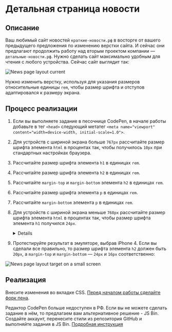 # Детальная страница новости

## Описание

Ваш любимый сайт новостей `краткие-новости.рф` в восторге от вашего предыдущего предложения по изменению верстки сайта. И сейчас они предлагают продолжить работу над вторым проектом компании — `детальные-новости.рф`. Нужно сделать сайт максимально удобным для чтения с любого устройства. Сейчас сайт выглядит так:
 
![News page layout current](../../sources/adaptive-typography-news-current.jpg)

Нужно изменить верстку, используя для указания размеров относительные единицы `rem`, чтобы размер шрифта и отступов адаптировался к размеру экрана.

## Процесс реализации

1. Если вы выполняете задание в песочнице CodePen, в начале работы добавьте в тег `<head>` следующий метатег `<meta name="viewport" content="width=device-width, initial-scale=1.0">`. 

2. Для устройств с шириной экрана больше `767px` рассчитайте размер шрифта элемента `html` в процентах так, чтобы получилось `10px` при стандартных настройках браузера.

3. Рассчитайте размер шрифта элемента `h1` в единицах `rem`.

4. Рассчитайте размер шрифта элемента `h2` в единицах `rem`.

5. Рассчитайте `margin-top` и `margin-bottom` элемента `h2` в единицах `rem`.

6. Рассчитайте размер шрифта элемента `p` в единицах `rem`.

7. Рассчитайте `margin-bottom` элемента `p` в единицах `rem`.

8. Для устройств с шириной экрана меньше `768px` рассчитайте размер шрифта элемента `html` в процентах так, чтобы размер шрифта элемента `h1` получился `24px`. <details>Сначала следует посчитать необходимый размер шрифта элемента `html` в пикселях, используя полученное в третьем пункте значение в единицах `rem`. Далее, зная размер шрифта в `px`, можно рассчитать размер шрифта элемента `html` в процентах при стандартных настройках браузера.</details>

9. Протестируйте результат в эмуляторе, выбрав iPhone 4. Если вы сделали все правильно, то размер шрифта элемента `h2` должен быть `20px`, а `margin-top` и `margin-bottom` — `24px` и `16px` соответственно: 

![News page layout target on a small screen](../../sources/adaptive-typography-news-step0.jpg)

## Реализация

Внесите изменения во вкладке CSS. [Перед началом работы сделайте форк пена](https://codepen.io/Netology/pen/vWdxzy).

Редактор CodePen больше недоступен в РФ. Если вы не можете сделать задание в нём, то предлагаем вам альтернативное решение - JS Bin. Создайте аккаунт, перенесите стили из репозитория GitHub и выполняйте задания в JS Bin. [Подробная инструкция](https://github.com/netology-code/guides/tree/master/jsbin)
